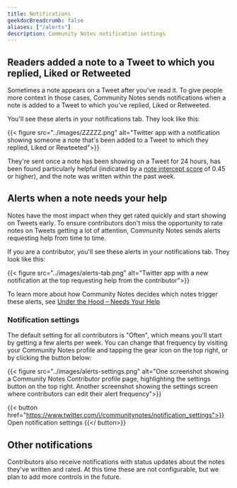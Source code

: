 ```yaml
---
title: Notifications
geekdocBreadcrumb: false
aliases: ["/alerts"]
description: Community Notes notification settings
---
```


## Readers added a note to a Tweet to which you replied, Liked or Retweeted

Sometimes a note appears on a Tweet after you've read it. To give people more context in those cases, Community Notes sends notifications when a note is added to a Tweet to which you've replied, Liked or Retweeted. 

You'll see these alerts in your notifications tab. They look like this:

{{< figure src="../images/ZZZZZ.png" alt="Twitter app with a notification showing someone a note that's been added to a Tweet to which they replied, Liked or Rewteeted">}}

They're sent once a note has been showing on a Tweet for 24 hours, has been found particularly helpful (indicated by a [note intercept score](./ranking-notes.md) of 0.45 or higher), and the note was written within the past week.

## Alerts when a note needs your help

Notes have the most impact when they get rated quickly and start showing on Tweets early. To ensure contributors don't miss the opportunity to rate notes on Tweets getting a lot of attention, Community Notes sends alerts requesting help from time to time.

If you are a contributor, you'll see these alerts in your notifications tab. They look like this:

{{< figure src="../images/alerts-tab.png" alt="Twitter app with a new notification at the top requesting help from the contributor">}}

To learn more about how Community Notes decides which notes trigger these alerts, see [Under the Hood – Needs Your Help](./timeline-tabs.md)

### Notification settings

The default setting for all contributors is "Often", which means you'll start by getting a few alerts per week. You can change that frequency by visiting your Community Notes profile and tapping the gear icon on the top right, or by clicking the button below:

{{< figure src="../images/alerts-settings.png" alt="One screenshot showing a Community Notes Contributor profile page, highlighting the settings button on the top right. Another screenshot showing the settings screen where contributors can edit their alert frequency">}}

{{< button href="https://www.twitter.com/i/communitynotes/notification_settings">}} Open notification settings {{</ button>}}

## Other notifications

Contributors also receive notifications with status updates about the notes they've written and rated. At this time these are not configurable, but we plan to add more controls in the future.
